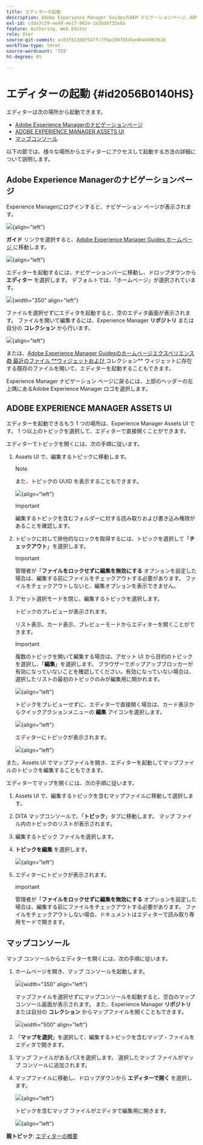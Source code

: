 ```yaml
---
title: エディターの起動
description: Adobe Experience Manager GuidesのAEM ナビゲーションページ、AEM Assets UI およびマップコンソールからエディターを起動する方法について説明します。
exl-id: cdde7c29-ee49-4e17-902e-1e2bd6f32e8a
feature: Authoring, Web Editor
role: User
source-git-commit: ac83f613d87547fc7f6a18070545e40ad4963616
workflow-type: tm+mt
source-wordcount: '715'
ht-degree: 0%

---
```


# エディターの起動 {#id2056B0140HS}

エディターは次の場所から起動できます。

- [Adobe Experience Managerのナビゲーションページ](#adobe-experience-manager-navigation-page)
- [ADOBE EXPERIENCE MANAGER ASSETS UI](#adobe-experience-manager-assets-ui)
- [マップコンソール](#map-console)

以下の節では、様々な場所からエディターにアクセスして起動する方法の詳細について説明します。

## Adobe Experience Managerのナビゲーションページ

Experience Managerにログインすると、ナビゲーション ページが表示されます。

![](images/web-editor-from-navigation-page.png){align="left"}

**ガイド** リンクを選択すると、[Adobe Experience Manager Guides ホームページ ](./intro-home-page.md) に移動します。

![](images/aem-home-page.png){align="left"}

エディターを起動するには、ナビゲーションバーに移動し、ドロップダウンから **エディター** を選択します。 デフォルトでは、「ホームページ」が選択されています。

![](images/editor-home-page-dropdown.png){width="350" align="left"}

ファイルを選択せずにエディタを起動すると、空のエディタ画面が表示されます。 ファイルを開いて編集するには、Experience Manager **リポジトリ** または自分の **コレクション** から行います。

![](images/web-editor-launch-page.png){align="left"}

または、[Adobe Experience Manager Guidesのホームページエクスペリエンス **の** 最近のファイル **ウィジェットおよび ](./intro-home-page.md) コレクション** ウィジェットに存在する既存のファイルを開いて、エディターを起動することもできます。


Experience Manager ナビゲーション ページに戻るには、上部のヘッダーの左上隅にあるAdobe Experience Manager ロゴを選択します。


## ADOBE EXPERIENCE MANAGER ASSETS UI

エディターを起動できるもう 1 つの場所は、Experience Manager Assets UI です。 1 つ以上のトピックを選択して、エディターで直接開くことができます。

エディターでトピックを開くには、次の手順に従います。

1. Assets UI で、編集するトピックに移動します。

   >[!NOTE]
   >
   > また、トピックの UUID を表示することもできます。

   ![](images/assets_ui_with_uuid_cs.png){align="left"}

   >[!IMPORTANT]
   >
   > 編集するトピックを含むフォルダーに対する読み取りおよび書き込み権限があることを確認します。

1. トピックに対して排他的なロックを取得するには、トピックを選択して「**チェックアウト**」を選択します。

   >[!IMPORTANT]
   >
   > 管理者が「**ファイルをロックせずに編集を無効にする** オプションを設定した場合は、編集する前にファイルをチェックアウトする必要があります。 ファイルをチェックアウトしないと、編集オプションを表示できません。

1. アセット選択モードを閉じ、編集するトピックを選択します。

   トピックのプレビューが表示されます。

   リスト表示、カード表示、プレビューモードからエディターを開くことができます。

   >[!IMPORTANT]
   >
   > 複数のトピックを開いて編集する場合は、アセット UI から目的のトピックを選択し、「**編集**」を選択します。 ブラウザーでポップアップブロッカーが有効になっていないことを確認してください。有効になっていない場合は、選択したリストの最初のトピックのみが編集用に開かれます。

   ![](images/edit-from-preview_cs.png){align="left"}

   トピックをプレビューせずに、エディターで直接開く場合は、カード表示からクイックアクションメニューの **編集** アイコンを選択します。

   ![](images/edit-topic-from-quick-action_cs.png){align="left"}

   エディターにトピックが表示されます。

   ![](images/edit-mode.png){align="left"}

また、Assets UI でマップファイルを開き、エディターを起動してマップファイルのトピックを編集することもできます。

エディターでマップを開くには、次の手順に従います。

1. Assets UI で、編集するトピックを含むマップファイルに移動して選択します。
1. DITA マップコンソールで、「**トピック**」タブに移動します。 マップ ファイル内のトピックのリストが表示されます。
1. 編集するトピック ファイルを選択します。
1. **トピックを編集** を選択します。

   ![](images/edit-topics-map-console_cs.png){align="left"}

1. エディターにトピックが表示されます。

   >[!IMPORTANT]
   >
   > 管理者が「**ファイルをロックせずに編集を無効にする** オプションを設定した場合は、編集する前にファイルをチェックアウトする必要があります。 ファイルをチェックアウトしない場合、ドキュメントはエディターで読み取り専用モードで開きます。

## マップコンソール

マップ コンソールからエディターを開くには、次の手順に従います。

1. ホームページを開き、マップ コンソールを起動します。

   ![](images/editor-map-console-dropdown.png){width="350" align="left"}

   マップファイルを選択せずにマップコンソールを起動すると、空白のマップコンソール画面が表示されます。 また、Experience Manager **リポジトリ** または自分の **コレクション** からマップファイルを開くこともできます。

   ![](images/launch-map-console.png){width="500" align="left"}

1. 「**マップを選択**」を選択して、編集するトピックを含むマップ・ファイルをエディタで開きます。
1. マップ ファイルがあるパスを選択します。 選択したマップ ファイルがマップ コンソールに追加されます。
1. マップファイルに移動し、ドロップダウンから **エディターで開く** を選択します。

   ![](images/map-console-open-in-editor.png){align="left"}

   トピックを含むマップ ファイルがエディタで編集用に開きます。

   ![](images/map-console-edit-topics.png){align="left"}






**親トピック**: [ エディターの概要 ](web-editor.md)
